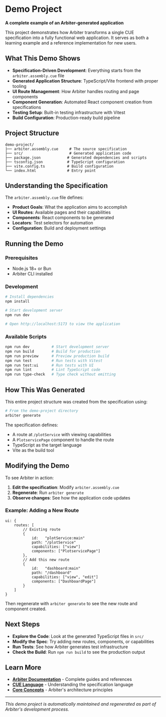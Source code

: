 # Demo Project

**A complete example of an Arbiter-generated application**

This project demonstrates how Arbiter transforms a single CUE specification into
a fully functional web application. It serves as both a learning example and a
reference implementation for new users.

## What This Demo Shows

- **Specification-Driven Development**: Everything starts from the
  `arbiter.assembly.cue` file
- **Generated Application Structure**: TypeScript/Vite frontend with proper
  tooling
- **UI Route Management**: How Arbiter handles routing and page components
- **Component Generation**: Automated React component creation from
  specifications
- **Testing Setup**: Built-in testing infrastructure with Vitest
- **Build Configuration**: Production-ready build pipeline

## Project Structure

```
demo-project/
├── arbiter.assembly.cue     # The source specification
├── src/                     # Generated application code
├── package.json            # Generated dependencies and scripts
├── tsconfig.json           # TypeScript configuration
├── vite.config.ts          # Build configuration
└── index.html              # Entry point
```

## Understanding the Specification

The `arbiter.assembly.cue` file defines:

- **Product Goals**: What the application aims to accomplish
- **UI Routes**: Available pages and their capabilities
- **Components**: React components to be generated
- **Locators**: Test selectors for automation
- **Configuration**: Build and deployment settings

## Running the Demo

### Prerequisites

- Node.js 18+ or Bun
- Arbiter CLI installed

### Development

```bash
# Install dependencies
npm install

# Start development server
npm run dev

# Open http://localhost:5173 to view the application
```

### Available Scripts

```bash
npm run dev          # Start development server
npm run build        # Build for production
npm run preview      # Preview production build
npm run test         # Run tests with Vitest
npm run test:ui      # Run tests with UI
npm run lint         # Lint TypeScript code
npm run type-check   # Type check without emitting
```

## How This Was Generated

This entire project structure was created from the specification using:

```bash
# From the demo-project directory
arbiter generate
```

The specification defines:

- A route at `/plotService` with viewing capabilities
- A `PlotservicePage` component to handle the route
- TypeScript as the target language
- Vite as the build tool

## Modifying the Demo

To see Arbiter in action:

1. **Edit the specification**: Modify `arbiter.assembly.cue`
2. **Regenerate**: Run `arbiter generate`
3. **Observe changes**: See how the application code updates

### Example: Adding a New Route

```cue
ui: {
    routes: [
        // Existing route
        {
            id:   "plotService:main"
            path: "/plotService"
            capabilities: ["view"]
            components: ["PlotservicePage"]
        },
        // Add this new route
        {
            id:   "dashboard:main"
            path: "/dashboard"
            capabilities: ["view", "edit"]
            components: ["DashboardPage"]
        }
    ]
}
```

Then regenerate with `arbiter generate` to see the new route and component
created.

## Next Steps

- **Explore the Code**: Look at the generated TypeScript files in `src/`
- **Modify the Spec**: Try adding new routes, components, or capabilities
- **Run Tests**: See how Arbiter generates test infrastructure
- **Check the Build**: Run `npm run build` to see the production output

## Learn More

- **[Arbiter Documentation](../docs/)** - Complete guides and references
- **[CUE Language](https://cuelang.org/)** - Understanding the specification
  language
- **[Core Concepts](../docs/core-concepts.md)** - Arbiter's architecture
  principles

---

_This demo project is automatically maintained and regenerated as part of
Arbiter's development process._
